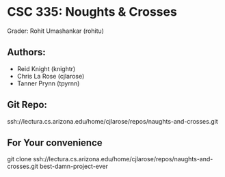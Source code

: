 # CSC 335: Noughts & Crosses

Grader: Rohit Umashankar (rohitu)

## Authors: 

* Reid Knight (knightr)
* Chris La Rose (cjlarose)
* Tanner Prynn (tpyrnn)

## Git Repo:

ssh://lectura.cs.arizona.edu/home/cjlarose/repos/naughts-and-crosses.git

## For Your convenience

git clone ssh://lectura.cs.arizona.edu/home/cjlarose/repos/naughts-and-crosses.git best-damn-project-ever
